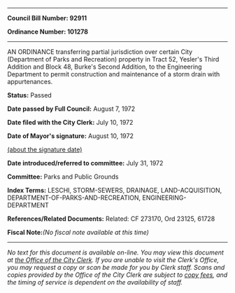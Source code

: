 

********

**Council Bill Number: 92911**
   
**Ordinance Number: 101278**
********

 AN ORDINANCE transferring partial jurisdiction over certain City (Department of Parks and Recreation) property in Tract 52, Yesler's Third Addition and Block 48, Burke's Second Addition, to the Engineering Department to permit construction and maintenance of a storm drain with appurtenances.

**Status:** Passed
   
**Date passed by Full Council:** August 7, 1972
   
**Date filed with the City Clerk:** July 10, 1972
   
**Date of Mayor's signature:** August 10, 1972
   
[(about the signature date)](/~public/approvaldate.htm)
   
   
   
**Date introduced/referred to committee:** July 31, 1972
   
**Committee:** Parks and Public Grounds
   
   
**Index Terms:** LESCHI, STORM-SEWERS, DRAINAGE, LAND-ACQUISITION, DEPARTMENT-OF-PARKS-AND-RECREATION, ENGINEERING-DEPARTMENT

**References/Related Documents:** Related: CF 273170, Ord 23125, 61728

**Fiscal Note:**_(No fiscal note available at this time)_
********

_No text for this document is available on-line. You may view this document at [the Office of the City Clerk](http://www.seattle.gov/leg/clerk/contactUs.htm). If you are unable to visit the Clerk's Office, you may request a copy or scan be made for you by Clerk staff. Scans and copies provided by the Office of the City Clerk are subject to [copy fees](http://clerk.seattle.gov/~public/clerkfees.htm), and the timing of service is dependent on the availability of staff._

